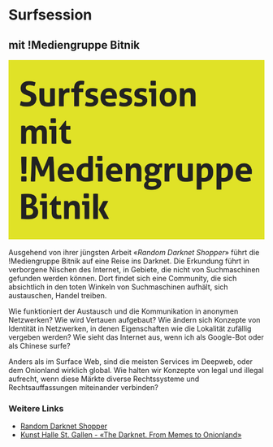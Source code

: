 # Surfsession

## mit !Mediengruppe Bitnik

![](surfsession.jpg)

Ausgehend von ihrer jüngsten Arbeit «_Random Darknet Shopper_» führt die !Mediengruppe Bitnik auf eine Reise ins Darknet. Die Erkundung führt in verborgene Nischen des Internet, in Gebiete, die nicht von Suchmaschinen gefunden werden können. Dort findet sich eine Community, die sich absichtlich in den toten Winkeln von Suchmaschinen aufhält, sich austauschen, Handel treiben.

Wie funktioniert der Austausch und die Kommunikation in anonymen Netzwerken? Wie wird Vertauen aufgebaut? Wie ändern sich Konzepte von Identität in Netzwerken, in denen Eigenschaften wie die Lokalität zufällig vergeben werden? Wie sieht das Internet aus, wenn ich als Google-Bot oder als Chinese surfe?

Anders als im Surface Web, sind die meisten Services im Deepweb, oder dem Onionland wirklich global. Wie halten wir Konzepte von legal und illegal aufrecht, wenn diese Märkte diverse Rechtssysteme und Rechtsauffassungen miteinander verbinden?

### Weitere Links

- [Random Darknet Shopper](https://wwwwwwwwwwwwwwwwwwwwww.bitnik.org/r/)
- [Kunst Halle St. Gallen - «The Darknet. From Memes to Onionland»](http://www.kunsthallesanktgallen.ch/en/exhibitions/current.html)